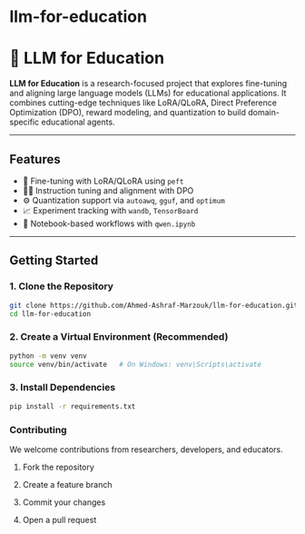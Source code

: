 # llm-for-education

# 🧠 LLM for Education

**LLM for Education** is a research-focused project that explores fine-tuning and aligning large language models (LLMs) for educational applications. It combines cutting-edge techniques like LoRA/QLoRA, Direct Preference Optimization (DPO), reward modeling, and quantization to build domain-specific educational agents.

---

## Features

- 🔧 Fine-tuning with LoRA/QLoRA using `peft`
- 🧑‍🏫 Instruction tuning and alignment with DPO
- ⚙️ Quantization support via `autoawq`, `gguf`, and `optimum`
- 📈 Experiment tracking with `wandb`, `TensorBoard`
- 📓 Notebook-based workflows with `qwen.ipynb`

---

## Getting Started

### 1. Clone the Repository

```bash
git clone https://github.com/Ahmed-Ashraf-Marzouk/llm-for-education.git
cd llm-for-education
```

### 2. Create a Virtual Environment (Recommended)
```bash
python -m venv venv
source venv/bin/activate   # On Windows: venv\Scripts\activate
```

### 3. Install Dependencies
```bash
pip install -r requirements.txt
```

### Contributing
We welcome contributions from researchers, developers, and educators.

1. Fork the repository

1. Create a feature branch

1. Commit your changes

1. Open a pull request
